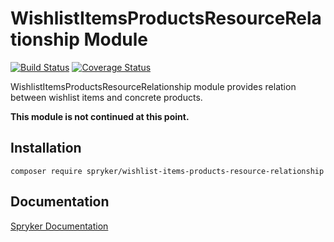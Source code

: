 # WishlistItemsProductsResourceRelationship Module
[![Build Status](https://travis-ci.org/spryker/wishlist-items-products-resource-relationship.svg)](https://travis-ci.org/spryker/wishlists-products-resource-relationship)
[![Coverage Status](https://coveralls.io/repos/github/spryker/wishlist-items-products-resource-relationship/badge.svg)](https://coveralls.io/github/spryker/wishlists-products-resource-relationship)

WishlistItemsProductsResourceRelationship module provides relation between wishlist items and concrete products.

**This module is not continued at this point.**

## Installation

```
composer require spryker/wishlist-items-products-resource-relationship
```

## Documentation

[Spryker Documentation](https://academy.spryker.com/developing_with_spryker/module_guide/modules.html)
